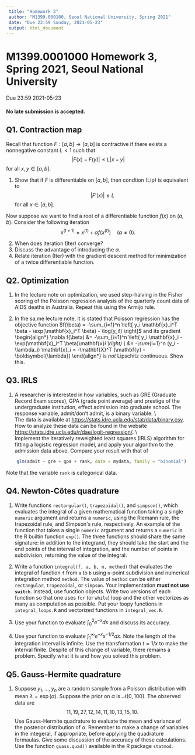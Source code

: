 ```yaml
---
 title: "Homework 3"
 author: "M1399.000100, Seoul National University, Spring 2021"
 date: "Due 23:59 Sunday, 2021-05-23"
 output: html_document
---
```


# M1399.0001000 Homework 3, Spring 2021, Seoul National University
Due 23:59 2021-05-23

#### **No late submission is accepted**. 

## Q1. Contraction map

Recall that function $F: [a,b] \rightarrow [a,b]$ is contractive if there exists a nonnegative constant $L<1$ such that
$$
|F(x) - F(y)| \le L |x-y|  
\tag{Lip}
$$
for all $x,y \in [a,b]$.


1. Show that if $F$ is differentiable on $[a,b]$, then condtion (Lip) is equivalent to
	$$
	|F'(x) | \le L
	$$
	for all $x \in [a,b]$.

Now suppose we want to find a root of a differentiable function $f(x)$ on $(a,b)$. Consider the following iteration
$$
	x^{(t+1)} = x^{(t)} + \alpha  f(x^{(t)}) \quad (\alpha \neq 0).
    \tag{Iter}
$$

2. When does iteration (Iter) converge?
3. Discuss the advantage of introducing the $\alpha$.
4. Relate iteration (Iter) with the gradient descent method for minimization of a twice differentiable function.


## Q2. Optimization

1. In the lecture note on optimization, we used step-halving in the Fisher scoring of the Poisson regression analysis of the quarterly count data of AIDS deaths in Australia. Repeat this using the Armijo rule.

1. In the sa,me lecture note, it is stated that Poisson regression has the objective function $f(\beta) = -\sum_{i=1}^n \left[ y_i \mathbf{x}_i^T \beta - \exp(\mathbf{x}_i^T \beta) - \log(y_i!) \right]$ and its gradient
\begin{align*}
	\nabla f(\beta) &= -\sum_{i=1}^n \left( y_i \mathbf{x}_i - \exp(\mathbf{x}_i^T \beta)\mathbf{x}_i \right) \\
	&= -\sum_{i=1}^n (y_i - \lambda_i) \mathbf{x}_i = -\mathbf{X}^T (\mathbf{y} - \boldsymbol{\lambda})
\end{align*}
is *not* Lipschitz continuous. Show this.

## Q3. IRLS

1. A researcher is interested in how variables, such as GRE (Graduate Record Exam scores), GPA (grade point average) and prestige of the undergraduate institution, effect admission into graduate school. The response variable, admit/don’t admit, is a binary variable.
\    
The data is available at <https://stats.idre.ucla.edu/stat/data/binary.csv>. How to analyze these data can be found in the website <https://stats.idre.ucla.edu/r/dae/logit-regression/>.
\    
Implement the iteratively reweighted least squares (IRLS) algorithm for fitting a logistic regression model, and apply your algorithm to the admission data above. Compare your result with that of 
```r
    glm(admit ~ gre + gpa + rank, data = mydata, family = "binomial")
```
Note that the variable `rank` is categorical data.


## Q4. Newton-Côtes quadrature

1. Write functions `rectangular()`, `trapezoidal()`, and `simpson()`, which evaluates the integral of a given mathematical function taking a single `numeric` argument and returns a `numeric`, using the Riemann rule, the trapezoidal rule, and Simpson's rule, respectively. An example of the function that takes a single `numeric` argument and returns a `numeric` is the R builtin function `exp()`. The three functions should share the same signature: in addition to the integrand, they should take the start and the end points of the interval of integration, and the number of points in subdivision, returning the value of the integral.

2. Write a function `integral(f, a, b, n, method)` that evaluates the integral of function `f` from `a` to `b` using `n`-point subdivision and numerical integration method `method`. The value of `method` can be either `rectangular`, `trapezoidal`, or `simpson`. Your implementation **must not use `switch`**. Instead, use function objects. Write two versions of each function so that one uses `for` (or `while`) loop and the other vectorizes as many as computation as possible. Put your loopy functions in `integral_loops.R` and vectorized functions in `integral_vec.R`.

3. Use your function to evaluate $\int_0^2 e^{-x}dx$ and discuss its accuracy.

4. Use your function to evaluate $\int_1^{\infty}e^{-x}x^{-1/2}dx$. Note the length of the integration interval is infinite. Use the transformation $t=1/x$ to make the interval finite. Despite of this change of variable, there remains a problem. Specify what it is and how you solved this problem.

## Q5. Gauss-Hermite quadrature

1. Suppose $y_1, \dotsc, y_n$ are a random sample from a Poisson distribution with mean $\lambda=\exp(\alpha)$. Suppose the prior on $\alpha$ is $\mathcal{N}(0,100)$. The observed data are
$$
11, 19, 27, 12, 14, 11, 10, 13, 15, 10.
$$
Use Gauss-Hermite quadrature to evaluate the mean and variance of the posterior distribution of $\alpha$. Remember to make a change of variables in the integeral, if appropriate, before applying the quadrature formaulas. Give some discussion of the accuracy of these calculations. Use the function `guass.quad()` available in the R package `statmod`.

